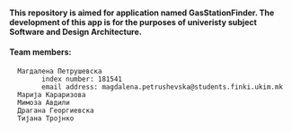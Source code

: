 #### This repository is aimed for application named GasStationFinder. The development of this app is for the purposes of univeristy subject Software and Design Architecture.

#### Team members:
      Магдалена Петрушевска
            index number: 181541
            email address: magdalena.petrushevska@students.finki.ukim.mk
      Марија Караризова
      Мимоза Авдили
      Драгана Георгиевска
      Тијана Тројнко


